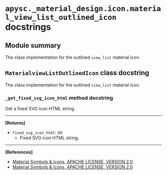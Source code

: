 # `apysc._material_design.icon.material_view_list_outlined_icon` docstrings

## Module summary

The class implementation for the outlined `view_list` material icon.

## `MaterialviewListOutlinedIcon` class docstring

The class implementation for the outlined `view_list` material icon.

### `_get_fixed_svg_icon_html` method docstring

Get a fixed SVG icon HTML string.<hr>

**[Returns]**

- `fixed_svg_icon_html`: str
  - Fixed SVG icon HTML string.

<hr>

**[References]**

- [Material Symbols & Icons, APACHE LICENSE, VERSION 2.0](https://fonts.google.com/icons?icon.size=24&icon.color=%23e8eaed)
- [Material Symbols & Icons, APACHE LICENSE, VERSION 2.0](https://www.apache.org/licenses/LICENSE-2.0.html)